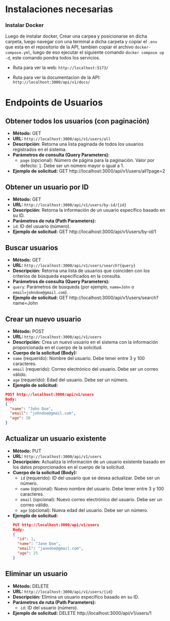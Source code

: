 # Instalaciones necesarias

### Instalar Docker

Luego de instalar docker, Crear una carpea y posicionarse en dicha carpeta, luego navegar con una terminal a dicha carpeta y copiar el `.env` que esta en el repositorio de la API, tambien copiar el archivo `docker-compose.yml`, luego de eso ejecutar el siguiente comando `docker compose up -d`, este comando pondra todos los servicios.

- Ruta para ver la web: `http://localhost:5173/`

- Ruta para ver la documentacion de la API: `http://localhost:3000/api/v1/docs/`

# Endpoints de Usuarios

## Obtener todos los usuarios (con paginación)

- **Método:** GET
- **URL:** `http://localhost:3000/api/v1/users/all`
- **Descripción:** Retorna una lista paginada de todos los usuarios registrados en el sistema.
- **Parámetros de consulta (Query Parameters):**
  - `page` (opcional): Número de página para la paginación. Valor por defecto: `1`. Debe ser un número mayor o igual a 1.
- **Ejemplo de solicitud:**
  GET http://localhost:3000/api/v1/users/all?page=2

## Obtener un usuario por ID

- **Método:** GET
- **URL:** `http://localhost:3000/api/v1/users/by-id/{id}`
- **Descripción:** Retorna la información de un usuario específico basado en su ID.
- **Parámetros de ruta (Path Parameters):**
- `id`: ID del usuario (número).
- **Ejemplo de solicitud:**
  GET http://localhost:3000/api/v1/users/by-id/1

## Buscar usuarios

- **Método:** GET
- **URL:** `http://localhost:3000/api/v1/users/search?{query}`
- **Descripción:** Retorna una lista de usuarios que coinciden con los criterios de búsqueda especificados en la consulta.
- **Parámetros de consulta (Query Parameters):**
- `query`: Parámetros de búsqueda (por ejemplo, `name=John` o `email=johndoe@gmail.com`).
- **Ejemplo de solicitud:**
  GET http://localhost:3000/api/v1/users/search?name=John

## Crear un nuevo usuario

- **Método:** POST
- **URL:** `http://localhost:3000/api/v1/users`
- **Descripción:** Crea un nuevo usuario en el sistema con la información proporcionada en el cuerpo de la solicitud.
- **Cuerpo de la solicitud (Body):**
- `name` (requerido): Nombre del usuario. Debe tener entre 3 y 100 caracteres.
- `email` (requerido): Correo electrónico del usuario. Debe ser un correo válido.
- `age` (requerido): Edad del usuario. Debe ser un número.
- **Ejemplo de solicitud:**

```json
POST http://localhost:3000/api/v1/users
Body:
{
  "name": "John Doe",
  "email": "johndoe@gmail.com",
  "age": 30
}
```

## Actualizar un usuario existente

- **Método:** PUT
- **URL:** `http://localhost:3000/api/v1/users`
- **Descripción:** Actualiza la información de un usuario existente basado en los datos proporcionados en el cuerpo de la solicitud.
- **Cuerpo de la solicitud (Body):**
  - `id` (requerido): ID del usuario que se desea actualizar. Debe ser un número.
  - `name` (opcional): Nuevo nombre del usuario. Debe tener entre 3 y 100 caracteres.
  - `email` (opcional): Nuevo correo electrónico del usuario. Debe ser un correo válido.
  - `age` (opcional): Nueva edad del usuario. Debe ser un número.
- **Ejemplo de solicitud:**
  ```json
  PUT http://localhost:3000/api/v1/users
  Body:
  {
    "id": 1,
    "name": "Jane Doe",
    "email": "janedoe@gmail.com",
    "age": 25
  }
  ```

## Eliminar un usuario

- **Método:** DELETE
- **URL:** `http://localhost:3000/api/v1/users/{id}`
- **Descripción:** Elimina un usuario específico basado en su ID.
- **Parámetros de ruta (Path Parameters):**
  - `id`: ID del usuario (número).
- **Ejemplo de solicitud:**
  DELETE http://localhost:3000/api/v1/users/1
